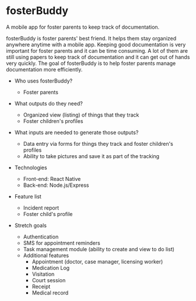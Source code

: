 # fosterBuddy
A mobile app for foster parents to keep track of documentation.

fosterBuddy is foster parents' best friend. It helps them stay organized anywhere anytime with a mobile app. Keeping good documentation is very important for foster parents and it can be time consuming. A lot of them are still using papers to keep track of documentation and it can get out of hands very quickly. The goal of fosterBuddy is to help foster parents manage documentation more efficiently.

* Who uses fosterBuddy?
    * Foster parents

* What outputs do they need?
    * Organized view (listing) of things that they track
    * Foster children's profiles

* What inputs are needed to generate those outputs?
    * Data entry via forms for things they track and foster children's profiles
    * Ability to take pictures and save it as part of the tracking

* Technologies
    * Front-end: React Native
    * Back-end: Node.js/Express

* Feature list
    * Incident report
    * Foster child's profile

* Stretch goals
    * Authentication
    * SMS for appointment reminders
    * Task management module (ability to create and view to do list)
    * Additional features
        * Appointment (doctor, case manager, licensing worker)
        * Medication Log
        * Visitation
        * Court session
        * Receipt
        * Medical record


